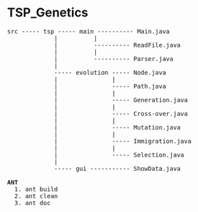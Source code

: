 # TSP_Genetics

<pre>
src ----- tsp ----- main ---------- Main.java
             |          |     
             |          ---------- ReadFile.java
             |          |
             |          ---------- Parser.java
             |
             ----- evolution ----- Node.java
             |               |
             |               ----- Path.java
             |               |
             |               ----- Generation.java
             |               |
             |               ----- Cross-over.java
             |               |
             |               ----- Mutation.java
             |               |
             |               ----- Immigration.java
             |               |
             |               ----- Selection.java
             |
             ----- gui ----------- ShowData.java
              
<b>ANT</b>
  1. ant build
  2. ant clean
  3. ant doc

</pre>
